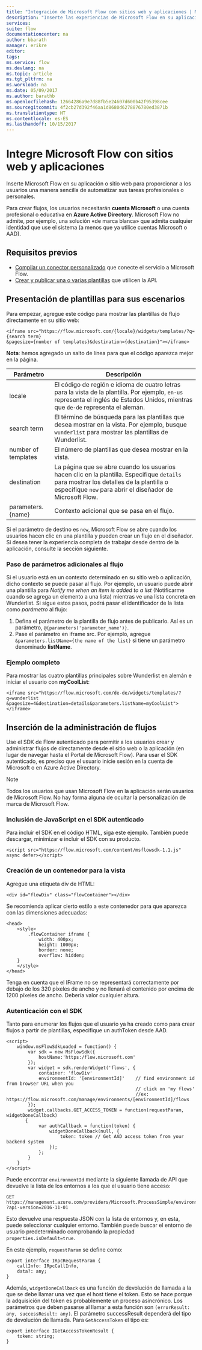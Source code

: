 ```yaml
---
title: "Integración de Microsoft Flow con sitios web y aplicaciones | Microsoft Docs"
description: "Inserte las experiencias de Microsoft Flow en su aplicación o sitio web"
services: 
suite: flow
documentationcenter: na
author: bbarath
manager: erikre
editor: 
tags: 
ms.service: flow
ms.devlang: na
ms.topic: article
ms.tgt_pltfrm: na
ms.workload: na
ms.date: 05/09/2017
ms.author: barathb
ms.openlocfilehash: 12664286a9e7d88fb5e24607d600b42f95398cee
ms.sourcegitcommit: 4f2cb27d392f46aa1d8680d6278876780ed3871b
ms.translationtype: HT
ms.contentlocale: es-ES
ms.lasthandoff: 10/15/2017
---
```

# <a name="integrate-microsoft-flow-with-websites-and-apps"></a>Integre Microsoft Flow con sitios web y aplicaciones
Inserte Microsoft Flow en su aplicación o sitio web para proporcionar a los usuarios una manera sencilla de automatizar sus tareas profesionales o personales.

Para crear flujos, los usuarios necesitarán **cuenta Microsoft** o una cuenta profesional o educativa en **Azure Active Directory**. Microsoft Flow no admite, por ejemplo, una solución «de marca blanca» que admita cualquier identidad que use el sistema (a menos que ya utilice cuentas Microsoft o AAD).

## <a name="prerequisites"></a>Requisitos previos
* [Compilar un conector personalizado](register-custom-api.md) que conecte el servicio a Microsoft Flow.
* [Crear y publicar una o varias plantillas](publish-a-template.md) que utilicen la API.

## <a name="show-templates-for-your-scenarios"></a>Presentación de plantillas para sus escenarios
Para empezar, agregue este código para mostrar las plantillas de flujo directamente en su sitio web:

```
<iframe src="https://flow.microsoft.com/{locale}/widgets/templates/?q={search term}
&pagesize={number of templates}&destination={destination}"></iframe>
```

**Nota**: hemos agregado un salto de línea para que el código aparezca mejor en la página.

| Parámetro | Descripción |
| --- | --- |
| locale |El código de región e idioma de cuatro letras para la vista de la plantilla. Por ejemplo, `en-us` representa el inglés de Estados Unidos, mientras que `de-de` representa el alemán. |
| search term |El término de búsqueda para las plantillas que desea mostrar en la vista. Por ejemplo, busque `wunderlist` para mostrar las plantillas de Wunderlist. |
| number of templates |El número de plantillas que desea mostrar en la vista. |
| destination |La página que se abre cuando los usuarios hacen clic en la plantilla. Especifique `details` para mostrar los detalles de la plantilla o especifique `new` para abrir el diseñador de Microsoft Flow. |
| parameters.{name} |Contexto adicional que se pasa en el flujo. |

Si el parámetro de destino es `new`, Microsoft Flow se abre cuando los usuarios hacen clic en una plantilla y pueden crear un flujo en el diseñador. Si desea tener la experiencia completa de trabajar desde dentro de la aplicación, consulte la sección siguiente.

### <a name="passing-additional-parameters-to-the-flow"></a>Paso de parámetros adicionales al flujo
Si el usuario está en un contexto determinado en su sitio web o aplicación, dicho contexto se puede pasar al flujo. Por ejemplo, un usuario puede abrir una plantilla para *Notify me when an item is added to a list* (Notificarme cuando se agrega un elemento a una lista) mientras ve una lista concreta en Wunderlist. Si sigue estos pasos, podrá pasar el identificador de la lista como *parámetro* al flujo:

1. Defina el parámetro de la plantilla de flujo antes de publicarlo. Así es un parámetro, `@{parameters('parameter_name')}`.
2. Pase el parámetro en iframe src. Por ejemplo, agregue `&parameters.listName={the name of the list}` si tiene un parámetro denominado **listName**.

### <a name="full-sample"></a>Ejemplo completo
Para mostrar las cuatro plantillas principales sobre Wunderlist en alemán e iniciar el usuario con **myCoolList**:

```
<iframe src="https://flow.microsoft.com/de-de/widgets/templates/?q=wunderlist
&pagesize=4&destination=details&parameters.listName=myCoolList"></iframe>
```

## <a name="embed-the-management-of-flows"></a>Inserción de la administración de flujos
Use el SDK de Flow autenticado para permitir a los usuarios crear y administrar flujos de directamente desde el sitio web o la aplicación (en lugar de navegar hasta el Portal de Microsoft Flow). Para usar el SDK autenticado, es preciso que el usuario inicie sesión en la cuenta de Microsoft o en Azure Active Directory.

> [!NOTE]
> Todos los usuarios que usan Microsoft Flow en la aplicación serán usuarios de Microsoft Flow. No hay forma alguna de ocultar la personalización de marca de Microsoft Flow.
> 
> 

### <a name="include-the-javascript-for-the-authenticated-sdk"></a>Inclusión de JavaScript en el SDK autenticado
Para incluir el SDK en el código HTML, siga este ejemplo. También puede descargar, minimizar e incluir el SDK con su producto.

```
<script src="https://flow.microsoft.com/content/msflowsdk-1.1.js" async defer></script>
```

### <a name="create-a-container-to-contain-the-view"></a>Creación de un contenedor para la vista
Agregue una etiqueta div de HTML:

```
<div id="flowDiv" class="flowContainer"></div>
```

Se recomienda aplicar cierto estilo a este contenedor para que aparezca con las dimensiones adecuadas:

```
<head>
    <style>
        .flowContainer iframe {
            width: 400px;
            height: 1000px;
            border: none;
            overflow: hidden;
    }
    </style>
</head>
```

Tenga en cuenta que el IFrame no se representará correctamente por debajo de los 320 píxeles de ancho y no llenará el contenido por encima de 1200 píxeles de ancho. Debería valor cualquier altura.

### <a name="authentication-against-the-sdk"></a>Autenticación con el SDK
Tanto para enumerar los flujos que el usuario ya ha creado como para crear flujos a partir de plantillas, especifique un authToken desde AAD.

```
<script>
    window.msFlowSdkLoaded = function() {
        var sdk = new MsFlowSdk({
            hostName:'https:/flow.microsoft.com'
        });
        var widget = sdk.renderWidget('flows', {
            container: 'flowDiv'
            environmentId: '[environmentId]'    // find environment id from browser URL when you 
                                                // click on 'my flows'
                                                //ex: https://flow.microsoft.com/manage/environments/[environmentId]/flows
        });
        widget.callbacks.GET_ACCESS_TOKEN = function(requestParam, widgetDoneCallback)
       {
            var authCallback = function(token) {
                widgetDoneCallback(null, {
                    token: token // Get AAD access token from your backend system
                });
            };
        }
    }
</script>
```

Puede encontrar `environmentId` mediante la siguiente llamada de API que devuelve la lista de los entornos a los que el usuario tiene acceso:

```
GET https://management.azure.com/providers/Microsoft.ProcessSimple/environments
?api-version=2016-11-01 
```

Esto devuelve una respuesta JSON con la lista de entornos y, en esta, puede seleccionar cualquier entorno. También puede buscar el entorno de usuario predeterminado comprobando la propiedad `properties.isDefault=true`.

En este ejemplo, `requestParam` se define como:

```
export interface IRpcRequestParam {
    callInfo: IRpcCallInfo,
    data?: any;
}
```

Además, `widgetDoneCallback` es una función de devolución de llamada a la que se debe llamar una vez que el host tiene el token. Esto se hace porque la adquisición del token es probablemente un proceso asincrónico. Los parámetros que deben pasarse al llamar a esta función son `(errorResult: any, successResult: any)`. El parámetro successResult dependerá del tipo de devolución de llamada. Para `GetAccessToken` el tipo es:

```
export interface IGetAccessTokenResult {
    token: string;
}
```
